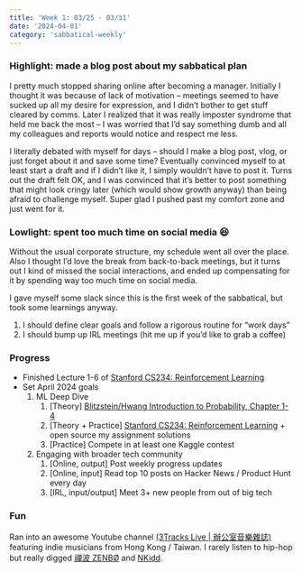 ```yaml
---
title: 'Week 1: 03/25 - 03/31'
date: '2024-04-01'
category: 'sabbatical-weekly'
---
```


### Highlight: made a blog post about my sabbatical plan

I pretty much stopped sharing online after becoming a manager. Initially I thought it was because of lack of motivation – meetings seemed to have sucked up all my desire for expression, and I didn’t bother to get stuff cleared by comms. Later I realized that it was really imposter syndrome that held me back the most – I was worried that I’d say something dumb and all my colleagues and reports would notice and respect me less.

I literally debated with myself for days – should I make a blog post, vlog, or just forget about it and save some time? Eventually convinced myself to at least start a draft and if I didn’t like it, I simply wouldn’t have to post it. Turns out the draft felt OK, and I was convinced that it’s better to post something that might look cringy later (which would show growth anyway) than being afraid to challenge myself. Super glad I pushed past my comfort zone and just went for it.

### Lowlight: spent too much time on social media 😆
Without the usual corporate structure, my schedule went all over the place. Also I thought I’d love the break from back-to-back meetings, but it turns out I kind of missed the social interactions, and ended up compensating for it by spending way too much time on social media.
 
I gave myself some slack since this is the first week of the sabbatical, but took some learnings anyway.
1. I should define clear goals and follow a rigorous routine for “work days”
2. I should bump up IRL meetings (hit me up if you’d like to grab a coffee)

### Progress
- Finished Lecture 1-6 of [Stanford CS234: Reinforcement Learning](https://www.youtube.com/playlist?list=PLoROMvodv4rOSOPzutgyCTapiGlY2Nd8u)
- Set April 2024 goals
    1. ML Deep Dive
        1. [Theory] [Blitzstein/Hwang Introduction to Probability, Chapter 1-4](https://projects.iq.harvard.edu/stat110/home)
        2. [Theory + Practice] [Stanford CS234: Reinforcement Learning](https://www.youtube.com/playlist?list=PLoROMvodv4rOSOPzutgyCTapiGlY2Nd8u) + open source my assignment solutions
        3. [Practice] Compete in at least one Kaggle contest
    2. Engaging with broader tech community
        1. [Online, output] Post weekly progress updates
        2. [Online, input] Read top 10 posts on Hacker News / Product Hunt every day
        3. [IRL, input/output] Meet 3+ new people from out of big tech

### Fun
Ran into an awesome Youtube channel [(3Tracks Live | 辦公室音樂雜誌)](https://www.youtube.com/@3trackslive) featuring indie musicians from Hong Kong / Taiwan. I rarely listen to hip-hop but really digged [禪波 ZENBØ](https://www.youtube.com/watch?v=QR-yLsEEZLw) and [NKidd](https://www.youtube.com/watch?v=W_t67CFBeu4).
